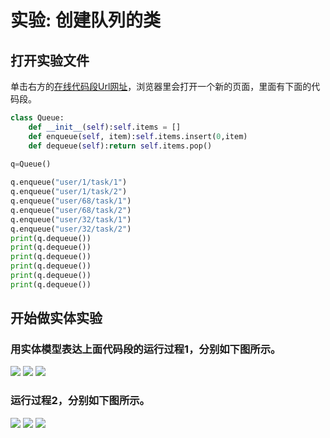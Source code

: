 ﻿# 实验: 创建队列的类

## 打开实验文件

单击右方的[在线代码段Url网址](http://www.pythontutor.com/visualize.html#code=class%20Queue%3A%0A%20%20%20%20def%20__init__%28self%29%3Aself.items%20%3D%20%5B%5D%0A%20%20%20%20def%20enqueue%28self,%20item%29%3Aself.items.insert%280,item%29%0A%20%20%20%20def%20dequeue%28self%29%3Areturn%20self.items.pop%28%29%0A%20%20%20%20%0Aq%3DQueue%28%29%0A%0Aq.enqueue%28%22user/1/task/1%22%29%0Aq.enqueue%28%22user/1/task/2%22%29%0Aq.enqueue%28%22user/68/task/1%22%29%0Aq.enqueue%28%22user/68/task/2%22%29%0Aq.enqueue%28%22user/32/task/1%22%29%0Aq.enqueue%28%22user/32/task/2%22%29%0Aprint%28q.dequeue%28%29%29%0Aprint%28q.dequeue%28%29%29%0Aprint%28q.dequeue%28%29%29%0Aprint%28q.dequeue%28%29%29%0Aprint%28q.dequeue%28%29%29%0Aprint%28q.dequeue%28%29%29&cumulative=false&heapPrimitives=nevernest&mode=edit&origin=opt-frontend.js&py=py3anaconda&rawInputLstJSON=%5B%5D&textReferences=false)，浏览器里会打开一个新的页面，里面有下面的代码段。

```python
class Queue:
    def __init__(self):self.items = []
    def enqueue(self, item):self.items.insert(0,item)
    def dequeue(self):return self.items.pop()
    
q=Queue()

q.enqueue("user/1/task/1")
q.enqueue("user/1/task/2")
q.enqueue("user/68/task/1")
q.enqueue("user/68/task/2")
q.enqueue("user/32/task/1")
q.enqueue("user/32/task/2")
print(q.dequeue())
print(q.dequeue())
print(q.dequeue())
print(q.dequeue())
print(q.dequeue())
print(q.dequeue())
```

## 开始做实体实验

### 用实体模型表达上面代码段的运行过程1，分别如下图所示。

![](/images/章4-理解基本的数据结构/创建队列的类/1a1.jpeg)
![](/images/章4-理解基本的数据结构/创建队列的类/1a2.jpeg)
![](/images/章4-理解基本的数据结构/创建队列的类/1a3.jpeg)

### 运行过程2，分别如下图所示。

![](/images/章4-理解基本的数据结构/创建队列的类/2a1.jpeg)
![](/images/章4-理解基本的数据结构/创建队列的类/2a2.jpeg)
![](/images/章4-理解基本的数据结构/创建队列的类/2a3.jpeg)